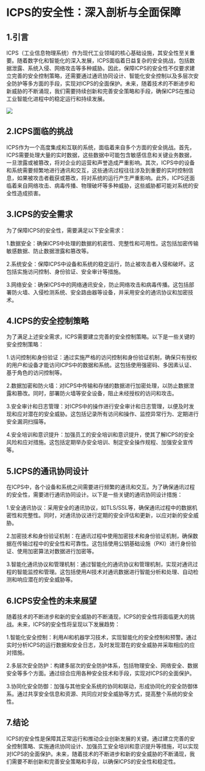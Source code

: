 
<!--
title: 工业信息物理系统的安全性
subtitle: 工业信息物理系统
author: 柴浩轩
keyword: 工业信息物理系统
published: 2024-04-27
topicImg: assets/0/md10.jpg
-->


# ICPS的安全性：深入剖析与全面保障


## 1.引言

ICPS（工业信息物理系统）作为现代工业领域的核心基础设施，其安全性至关重要。随着数字化和智能化的深入发展，ICPS面临着日益复杂的安全挑战，包括数据泄露、系统入侵、网络攻击等多种威胁。因此，保障ICPS的安全性不仅要求建立完善的安全控制策略，还需要通过通讯协同设计、智能化安全控制以及多层次安全防护等多方面的手段，实现对ICPS的全面保护。未来，随着技术的不断进步和新威胁的不断涌现，我们需要持续创新和完善安全策略和手段，确保ICPS在推动工业智能化进程中的稳定运行和持续发展。

![](assets/0/md10.jpg)

## 2.ICPS面临的挑战

ICPS作为一个高度集成和互联的系统，面临着来自多个方面的安全挑战。首先，ICPS需要处理大量的实时数据，这些数据中可能包含敏感信息和关键业务数据，一旦泄露或被篡改，将对企业的运营和声誉造成严重影响。其次，ICPS中的设备和系统需要频繁地进行通讯和交互，这些通讯过程往往涉及到重要的实时控制信息，如果被攻击者截获或篡改，将对系统的运行产生严重影响。此外，ICPS还面临着来自网络攻击、病毒传播、物理破坏等多种威胁，这些威胁都可能对系统的安全性造成损害。

## 3.ICPS的安全需求

为了保障ICPS的安全性，需要满足以下安全需求：

1.数据安全：确保ICPS中处理的数据的机密性、完整性和可用性。这包括加密传输敏感数据、防止数据泄露和篡改等。

2.系统安全：保障ICPS中设备和系统的稳定运行，防止被攻击者入侵和破坏。这包括实施访问控制、身份验证、安全审计等措施。

3.网络安全：确保ICPS中的网络通讯安全，防止网络攻击和病毒传播。这包括部署防火墙、入侵检测系统、安全路由器等设备，并采用安全的通讯协议和加密技术。

## 4.ICPS的安全控制策略

为了满足上述安全需求，ICPS需要建立完善的安全控制策略。以下是一些关键的安全控制策略：

1.访问控制和身份验证：通过实施严格的访问控制和身份验证机制，确保只有授权的用户和设备才能访问ICPS中的数据和系统。这包括使用强密码、多因素认证、基于角色的访问控制等。

2.数据加密和防火墙：对ICPS中传输和存储的数据进行加密处理，以防止数据泄露和篡改。同时，部署防火墙等安全设备，阻止未经授权的访问和攻击。

3.安全审计和日志管理：对ICPS中的操作进行安全审计和日志管理，以便及时发现和应对潜在的安全威胁。这包括记录所有访问和操作、监控异常行为、定期进行安全漏洞扫描等。

4.安全培训和意识提升：加强员工的安全培训和意识提升，使其了解ICPS的安全风险和应对措施。这包括定期举办安全培训、制定安全操作规程、加强安全宣传等。
## 5.ICPS的通讯协同设计

在ICPS中，各个设备和系统之间需要进行频繁的通讯和交互。为了确保通讯过程的安全性，需要进行通讯协同设计。以下是一些关键的通讯协同设计措施：

1.安全通讯协议：采用安全的通讯协议，如TLS/SSL等，确保通讯过程中的数据机密性和完整性。同时，对通讯协议进行定期的安全评估和更新，以应对新的安全威胁。

2.加密技术和身份验证机制：在通讯过程中使用加密技术和身份验证机制，确保数据在传输过程中的安全性和可靠性。这包括使用公钥基础设施（PKI）进行身份验证、使用加密算法对数据进行加密等。

3.智能化通讯协议和管理机制：通过智能化的通讯协议和管理机制，实现对通讯过程的智能监控和管理。这包括使用AI技术对通讯数据进行智能分析和处理、自动检测和响应潜在的安全威胁等。

## 6.ICPS安全性的未来展望

随着技术的不断进步和新的安全威胁的不断涌现，ICPS的安全性将面临更大的挑战。未来，ICPS的安全性将呈现以下发展趋势：

1.智能化安全控制：利用AI和机器学习技术，实现智能化的安全控制和预警。通过实时分析ICPS的运行数据和安全日志，及时发现潜在的安全威胁并采取相应的应对措施。

2.多层次安全防护：构建多层次的安全防护体系，包括物理安全、网络安全、数据安全等多个方面。通过综合应用各种安全技术和手段，实现对ICPS的全面保护。

3.协同化安全防御：加强与其他安全系统的协同和联动，形成协同化的安全防御体系。通过共享安全信息和资源、共同应对安全威胁等方式，提高整个系统的安全性。
## 7.结论

ICPS的安全性是保障其正常运行和推动企业创新发展的关键。通过建立完善的安全控制策略、实施通讯协同设计、加强员工安全培训和意识提升等措施，可以实现对ICPS的全面保护。未来，随着技术的不断进步和新的安全威胁的不断涌现，我们需要不断创新和完善安全策略和手段，以确保ICPS的安全性和稳定性。